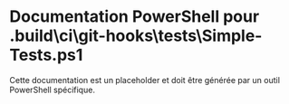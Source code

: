 # Documentation PowerShell pour .build\ci\git-hooks\tests\Simple-Tests.ps1

Cette documentation est un placeholder et doit être générée par un outil PowerShell spécifique.

